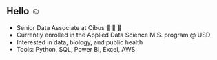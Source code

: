 ## Hello ☺

- Senior Data Associate at Cibus 🌱 🧫 🧬
- Currently enrolled in the Applied Data Science M.S. program @ USD 
- Interested in data, biology, and public health
- Tools: Python, SQL, Power BI, Excel, AWS

